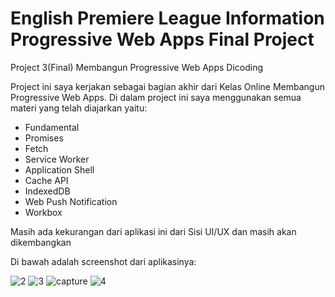 # English Premiere League Information Progressive Web Apps Final Project
Project 3(Final) Membangun Progressive Web Apps Dicoding

Project ini saya kerjakan sebagai bagian akhir dari Kelas Online Membangun Progressive Web Apps. Di dalam project ini saya menggunakan semua materi yang telah diajarkan yaitu:

- Fundamental
- Promises
- Fetch
- Service Worker
- Application Shell
- Cache API
- IndexedDB
- Web Push Notification
- Workbox

Masih ada kekurangan dari aplikasi ini dari Sisi UI/UX dan masih akan dikembangkan

Di bawah adalah screenshot dari aplikasinya:

![2](https://user-images.githubusercontent.com/41745176/52392507-a61f1900-2ad4-11e9-874e-77c97b9ac655.JPG) ![3](https://user-images.githubusercontent.com/41745176/52392511-ab7c6380-2ad4-11e9-9a37-e5678db2c2d0.JPG) ![capture](https://user-images.githubusercontent.com/41745176/52392513-ad462700-2ad4-11e9-9259-caf18c25069c.JPG) ![4](https://user-images.githubusercontent.com/41745176/52392514-ae775400-2ad4-11e9-8a3f-4afd231b33bc.JPG)
